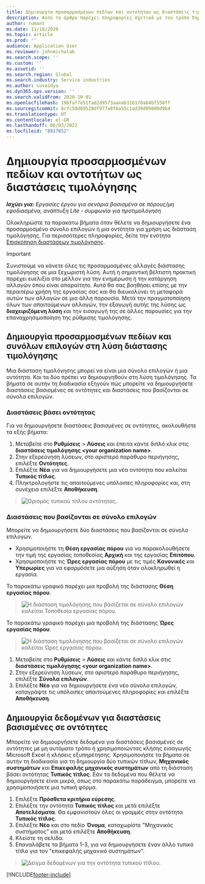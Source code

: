 ```yaml
---
title: Δημιουργία προσαρμοσμένων πεδίων και οντοτήτων ως διαστάσεις τιμολόγησης
description: Αυτό το άρθρο παρέχει πληροφορίες σχετικά με τον τρόπο δημιουργίας προσαρμοσμένων συνόλων επιλογών ή οντοτήτων.
author: rumant
ms.date: 11/18/2020
ms.topic: article
ms.prod: ''
audience: Application User
ms.reviewer: johnmichalak
ms.search.scope: ''
ms.custom: ''
ms.assetid: ''
ms.search.region: Global
ms.search.industry: Service industries
ms.author: suvaidya
ms.dyn365.ops.version: ''
ms.search.validFrom: 2020-10-01
ms.openlocfilehash: 198faf7e51fad2d9573aaeab316170a84bf558ff
ms.sourcegitcommit: 6cfc50d89528df977a8f6a55c1ad39d99800d9b4
ms.translationtype: HT
ms.contentlocale: el-GR
ms.lasthandoff: 06/03/2022
ms.locfileid: "8917852"
---
```

# <a name="create-custom-fields-and-entities-as-pricing-dimensions"></a>Δημιουργία προσαρμοσμένων πεδίων και οντοτήτων ως διαστάσεις τιμολόγησης

_**Ισχύει για:** Εργασίες έργου για σενάρια βασισμένα σε πόρους/μη εφοδιασμένα, ανάπτυξη Lite - συμφωνία για προτιμολόγηση_

Ολοκληρώστε τα παρακάτω βήματα όταν θέλετε να δημιουργήσετε ένα προσαρμοσμένο σύνολο επιλογών ή μια οντότητα για χρήση ως διάσταση τιμολόγησης. Για περισσότερες πληροφορίες, δείτε την ενότητα [Επισκόπηση διαστάσεων τιμολόγησης](pricing-dimensions-overview.md).  

> [!IMPORTANT]
> Συνιστούμε να κάνετε όλες τις προσαρμοσμένες αλλαγές διάστασης τιμολόγησης σε μια ξεχωριστή λύση. Αυτή η σημαντική βέλτιστη πρακτική παρέχει ευελιξία στο μέλλον για την ενημέρωση ή την κατάργηση αλλαγών όπου είναι απαραίτητο. Αυτό θα σας βοηθήσει επίσης με την περαιτέρω χρήση της εργασίας σας και θα διευκολύνει τη μεταφορά αυτών των αλλαγών σε μια άλλη παρουσία. Μετά την πραγματοποίηση όλων των απαιτούμενων αλλαγών, την εξαγωγή αυτής της λύσης ως **διαχειριζόμενη λύση** και την εισαγωγή της σε άλλες παρουσίες για την επαναχρησιμοποίηση της ρύθμισης τιμολόγησης.

  
## <a name="create-custom-fields-and-option-sets-in-the-pricing-dimension-solution"></a>Δημιουργία προσαρμοσμένων πεδίων και συνόλων επιλογών στη λύση διάστασης τιμολόγησης

Μια διάσταση τιμολόγησης μπορεί να είναι μια σύνολο επιλογών ή μια οντότητα. Και τα δύο πρέπει να δημιουργηθούν στη λύση τιμολόγησης. Τα βήματα σε αυτήν τη διαδικασία εξηγούν πώς μπορείτε να δημιουργήσετε διαστάσεις βασισμένες σε οντότητες και διαστάσεις που βασίζονται σε σύνολα επιλογών.

### <a name="entity-based-dimensions"></a>Διαστάσεις βάσει οντότητας
Για να δημιουργήσετε διαστάσεις βασισμένες σε οντότητες, ακολουθήστε τα εξής βήματα:

1. Μεταβείτε στο **Ρυθμίσεις** > **Λύσεις** και έπειτα κάντε διπλό κλικ στις **διαστάσεις τιμολόγησης \<your organization name>**.
2. Στην εξερεύνηση λύσεων, στο αριστερό παράθυρο περιήγησης, επιλέξτε **Οντότητες**.
3. Επιλέξτε **Νέα** για να δημιουργήσετε μια νέα οντότητα που καλείται **Τυπικός τίτλος**. 
4. Πληκτρολογήστε τις απαιτούμενες υπόλοιπες πληροφορίες και, στη συνέχεια επιλέξτε **Αποθήκευση**.

> ![Ορισμός τυπικού τίτλου οντότητας.](media/Standard-Title-entity-definition.png)

### <a name="option-set-based-dimensions"></a>Διαστάσεις που βασίζονται σε σύνολο επιλογών 
Μπορείτε να δημιουργήσετε δύο διαστάσεις που βασίζονται σε σύνολο επιλογών. 

- Χρησιμοποιήστε τη **Θέση εργασίας πόρου** για να παρακολουθήσετε την τιμή της εργασίας τοποθεσίας **Αρχική** και της εργασίας **Επιτόπου**. 
- Χρησιμοποιήστε τις **Ώρες εργασίας πόρου** με τις τιμές **Κανονικές** και **Υπερωρίες** για να εφαρμόσετε μια αύξηση όταν ολοκληρωθεί η εργασία.

Το παρακάτω γραφικό παρέχει μια προβολή της διάστασης **Θέση εργασίας πόρου**. 

> ![Η διάσταση τιμολόγησης που βασίζεται σε σύνολο επιλογών καλείται Τοποθεσία εργασίας πόρου.](media/Option-set-PD-called-Resource-Work-Location.png)

Το παρακάτω γραφικό παρέχει μια προβολή της διάστασης **Ώρες εργασίας πόρου**. 

> ![Η διάσταση τιμολόγησης που βασίζεται σε σύνολο επιλογών καλείται Ώρες εργασίας πόρου.](media/Option-set-PD-called-Resource-Work-Hours.png)

1. Μεταβείτε στο **Ρυθμίσεις** > **Λύσεις** και κάντε διπλό κλικ στις **διαστάσεις τιμολόγησης \<your organization name>**. 
2. Στην εξερεύνηση λύσεων, στο αριστερό παράθυρο περιήγησης, επιλέξτε **Σύνολα επιλογών**. 
3. Επιλέξτε **Νέο** για να δημιουργήσετε ένα νέο σύνολο επιλογών, καταγράψτε τις υπόλοιπες απαιτούμενες πληροφορίες και επιλέξτε **Αποθήκευση**.

## <a name="create-data-for-entity-based-dimensions"></a>Δημιουργία δεδομένων για διαστάσεις βασισμένες σε οντότητες

Μπορείτε να δημιουργήσετε δεδομένα για διαστάσεις βασισμένες σε οντότητες με μη αυτόματο τρόπο ή χρησιμοποιώντας κλήσης εισαγωγής Microsoft Excel ή κλήσεις εξυπηρέτησης. Χρησιμοποιήστε τα βήματα σε αυτήν τη διαδικασία για τη δημιουργία δύο τυπικών τίτλων, **Μηχανικός συστημάτων** και **Επικεφαλής μηχανικός συστημάτων** από τη διάσταση βάσει οντότητας **Τυπικός τίτλος**. Εάν τα δεδομένα που θέλετε να δημιουργήσετε είναι μικρά, όπως στο παρακάτω παράδειγμα, μπορείτε να χρησιμοποιήσετε μια τυπική φόρμα.

1. Επιλέξτε **Πρόσθετα κριτήρια εύρεσης**.
2. Επιλέξτε την οντότητα **Τυπικός τίτλος** και μετά επιλέξτε **Αποτελέσματα**. Θα εμφανιστούν όλες οι γραμμές στην οντότητα **Τυπικός τίτλος**.
3. Επιλέξτε **Νέο** και στο πεδίο **Όνομα**, καταχωρίστε "Μηχανικός συστήματος" και μετά επιλέξτε **Αποθήκευση**.
4. Κλείστε τη σελίδα. 
5. Επαναλάβετε τα βήματα 1-3, για να δημιουργήσετε έναν άλλο τυπικό τίτλο για τον "επικεφαλής μηχανικό συστημάτων".

> ![Δείγμα δεδομένων για την οντότητα τυπικού τίτλου.](media/ST-data.png)


[!INCLUDE[footer-include](../includes/footer-banner.md)]